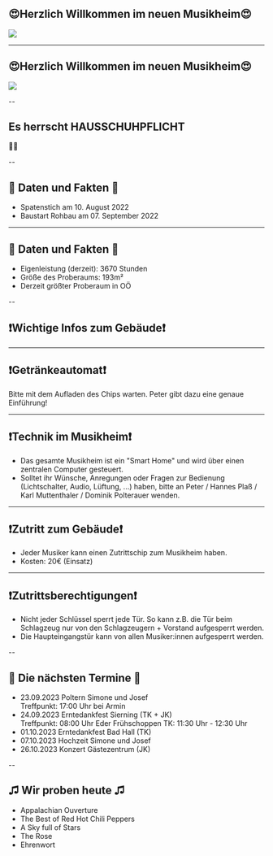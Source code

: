 ## 😍Herzlich Willkommen im neuen Musikheim😍

![](https://mvhilbern.at/images/headers/Gesamtfoto-2-Kopie.jpg)

---
## 😍Herzlich Willkommen im neuen Musikheim😍  

![](https://mvhilbern.at/images/slider/Jugendkapelle%202022.jpg)

--

## Es herrscht HAUSSCHUHPFLICHT 
👟👟

--

## 🏡 Daten und Fakten 🏡

* Spatenstich am 10. August 2022
* Baustart Rohbau am 07. September 2022

---

## 🏡 Daten und Fakten 🏡

* Eigenleistung (derzeit): 3670 Stunden
* Größe des Proberaums: 193m²
* Derzeit größter Proberaum in OÖ

--

## ❗Wichtige Infos zum Gebäude❗

---

## ❗Getränkeautomat❗

Bitte mit dem Aufladen des Chips warten. Peter gibt dazu eine genaue Einführung!

---

## ❗Technik im Musikheim❗
* Das gesamte Musikheim ist ein "Smart Home" und wird über einen zentralen Computer gesteuert.
* Solltet ihr Wünsche, Anregungen oder Fragen zur Bedienung (Lichtschalter, Audio, Lüftung, ...) haben, bitte an Peter / Hannes Plaß / Karl Muttenthaler / Dominik Polterauer wenden.

---

## ❗Zutritt zum Gebäude❗

* Jeder Musiker kann einen Zutrittschip zum Musikheim haben.
* Kosten: 20€ (Einsatz)

---

## ❗Zutrittsberechtigungen❗

* Nicht jeder Schlüssel sperrt jede Tür. So kann z.B. die Tür beim Schlagzeug nur von den Schlagzeugern + Vorstand aufgesperrt werden.
* Die Haupteingangstür kann von allen Musiker:innen aufgesperrt werden.

--

## 📆 Die nächsten Termine 📆

* 23.09.2023 Poltern Simone und Josef  
Treffpunkt: 17:00 Uhr bei Armin
* 24.09.2023 Erntedankfest Sierning (TK + JK)  
Treffpunkt: 08:00 Uhr Eder
Frühschoppen TK: 11:30 Uhr - 12:30 Uhr
* 01.10.2023 Erntedankfest Bad Hall (TK)
* 07.10.2023 Hochzeit Simone und Josef  
* 26.10.2023 Konzert Gästezentrum (JK)  

--

## ♫ Wir proben heute ♫

* Appalachian Ouverture
* The Best of Red Hot Chili Peppers
* A Sky full of Stars
* The Rose
* Ehrenwort
